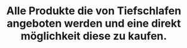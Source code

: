 ---
order: 40
id: product-slider
href: /#produkte
value: Produkte
title: Alle Produkte die von Tiefschlafen angeboten werden und eine direkt möglichkeit diese zu kaufen.
external: false
navigation: true
footer: false
---